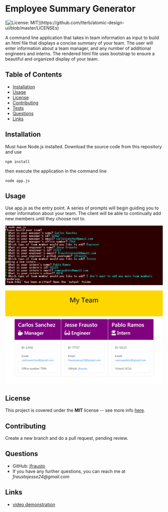 # Employee Summary Generator

[![License: MIT](https://img.shields.io/apm/l/atomic-design-ui.svg?)](https://github.com/tterb/atomic-design-ui/blob/master/LICENSEs)

A command line application that takes in team information as input to build an html file that displays a concise summary of your team. The user will enter information about a team manager, and any number of additional engineers and interns. The rendered html file uses bootstrap to ensure a beautiful and organized display of your team.

## Table of Contents

- [Installation](#Installation)
- [Usage](#Usage)
- [License](#License)
- [Contributing](#Contributing)
- [Tests](#Testing)
- [Questions](#Questions)
- [Links](#Links)

## Installation

Must have Node.js installed. Download the source code from this repository and use

```
npm install
```

then execute the application in the command line

```
node app.js
```

## Usage

Use app.js as the entry point. A series of prompts will begin guiding you to enter information about your team. The client will be able to continually add new members until they choose not to.

![Application flow](/screenshots/template-engine-sample-prompts.PNG?raw=true "User Flow Sample")

![Sample Team](/screenshots/example-team-html.PNG?raw=true "Team HTML Sample")

## License

This project is covered under the **MIT** license -- see more info [here](https://opensource.org/licenses/MIT).

## Contributing

Create a new branch and do a pull request, pending review.

## Questions

- GitHub: [jfrausto](https://github.com/jfrausto)
- If you have any further questions, you can reach me at _fraustojesse24@gmail.com_

## Links

- [video demonstration](https://drive.google.com/file/d/14OsZhbQ3Q8cPIipPOc0cWBGK9u4UpwZK/view)
